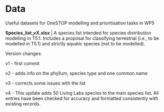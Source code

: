 # Data

Useful datasets for OneSTOP modelling and prioritisation tasks in WP5

**Species_list_vX.xlsx** | A species list intended for species distribution modelling in T5.1. 
Includes a proposal for classifying terrestrial (i.e., to be modelled in T5.1) and strictly aquatic 
species (not to be modelled).

Version changes:

v1 - first commit      

v2 - adds info on the phyllum, species type and one common name       

v3 - corrects some issues with the list     

v4 - This update adds 50 Living Labs species to the main species list. All entries have been checked for accuracy and formatted consistently with existing records.
       
